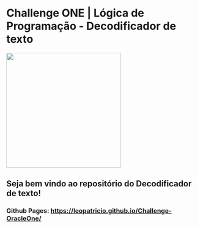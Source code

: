 # Challenge ONE | Lógica de Programação - Decodificador de texto

<p text-align="center" >
     <img width="300" heigth="200" src="..img/preview.png">
</p>

## Seja bem vindo ao repositório do Decodificador de texto!

### Github Pages: https://leopatricio.github.io/Challenge-OracleOne/
